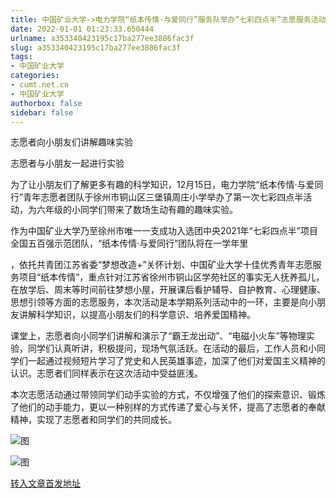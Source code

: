 ```yaml
---
title: 中国矿业大学->电力学院“纸本传情·与爱同行”服务队举办“七彩四点半”志愿服务活动 | cumt.net.cn
date: 2022-01-01 01:23:33.650444
urlname: a353340423195c17ba277ee3886fac3f
slug: a353340423195c17ba277ee3886fac3f
tags: 
- 中国矿业大学
categories:
- cumt.net.cn
- 中国矿业大学
authorbox: false
sidebar: false
---
```

志愿者向小朋友们讲解趣味实验

志愿者与小朋友一起进行实验

为了让小朋友们了解更多有趣的科学知识，12月15日，电力学院“纸本传情·与爱同行”青年志愿者团队于徐州市铜山区三堡镇周庄小学举办了第一次七彩四点半活动，为六年级的小同学们带来了数场生动有趣的趣味实验。

作为中国矿业大学乃至徐州市唯一一支成功入选团中央2021年“七彩四点半”项目全国五百强示范团队，“纸本传情·与爱同行”团队将在一学年里
<!--more-->
，依托共青团江苏省委“梦想改造+”关怀计划、中国矿业大学十佳优秀青年志愿服务项目“纸本传情”，重点针对江苏省徐州市铜山区学苑社区的事实无人抚养孤儿，在放学后、周末等时间前往梦想小屋，开展课后看护辅导、自护教育、心理健康、思想引领等方面的志愿服务，本次活动是本学期系列活动中的一环，主要是向小朋友讲解科学知识，以提高小朋友们的科学意识、培养爱国精神。

课堂上，志愿者向小同学们讲解和演示了“霸王龙出动”、“电磁小火车”等物理实验，同学们认真听讲，积极提问，现场气氛活跃。在活动的最后，工作人员和小同学们一起通过视频短片学习了党史和人民英雄事迹，加深了他们对爱国主义精神的认识。志愿者们同样表示在这次活动中受益匪浅。

本次志愿活动通过带领同学们动手实验的方式，不仅增强了他们的探索意识、锻炼了他们的动手能力，更以一种别样的方式传递了爱心与关怀，提高了志愿者的奉献精神，实现了志愿者和同学们的共同成长。

![图](http://xwzx.cumt.edu.cn/_upload/article/images/18/3a/87ecd73743dca4003b6c0397db5d/49b228e3-3ec7-4232-bfb0-440afd1bfe29.png)

![图](http://xwzx.cumt.edu.cn/_upload/article/images/18/3a/87ecd73743dca4003b6c0397db5d/0dbdea7b-1a8e-402b-8d2f-43e4797b15bb.png)

[转入文章首发地址](http://xwzx.cumt.edu.cn/5e/61/c523a613985/page.htm)